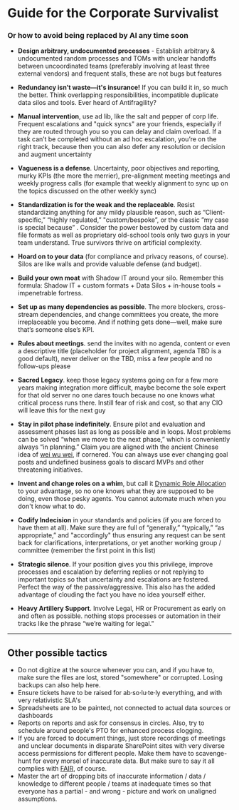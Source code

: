 # Guide for the Corporate Survivalist
### Or how to avoid being replaced by AI any time soon

- __Design arbitrary, undocumented processes__ - Establish arbitrary & undocumented random processes and TOMs with unclear handoffs between uncoordinated teams (preferably involving at least three external vendors) and frequent stalls, these are not bugs but features

- __Redundancy isn’t waste—it's insurance!__ If you can build it in, so much the better. Think overlapping responsibilities, incompatible duplicate data silos and tools. Ever heard of Antifragility?

- __Manual intervention__, use ad lib, like the salt and pepper of corp life. Frequent escalations and "quick syncs" are your friends, especially if they are routed through you so you can delay and claim overload. If a task can’t be completed without an ad hoc escalation, you’re on the right track, because then you can also defer any resolution or decision and augment uncertainty

- __Vagueness is a defense__. Uncertainty, poor objectives and reporting, murky KPIs (the more the merrier), pre-alignment meeting meetings and weekly progress calls (for example that weekly alignment to sync up on the topics discussed on the other weekly sync)

- __Standardization is for the weak and the replaceable__. Resist standardizing anything for any mildy plausible reason, such as “Client-specific,” “highly regulated,” "custom/bespoke”, or the classic ”my case is special because” . Consider the power bestowed by custom data and file formats as well as proprietary old-school tools only two guys in your team understand. True survivors thrive on artificial complexity.

- __Hoard on to your data__ (for compliance and privacy reasons, of course). Silos are like walls and provide valuable defense (and budget).

- __Build your own moat__ with Shadow IT around your silo. Remember this formula: Shadow IT + custom formats + Data Silos + in-house tools = impenetrable fortress.

- __Set up as many dependencies as possible__. The more blockers, cross-stream dependencies, and change committees you create, the more irreplaceable you become. And if nothing gets done—well, make sure that’s someone else’s KPI.

- __Rules about meetings__. send the invites with no agenda, content or even a descriptive title (placeholder for project alignment, agenda TBD is a good default), never deliver on the TBD, miss a few people and no follow-ups please

- __Sacred Legacy__. keep those legacy systems going on for a few more years making integration more difficult, maybe become the sole expert for that old server no one dares touch because no one knows what critical process runs there. Instill fear of risk and cost, so that any CIO will leave this for the next guy

- __Stay in pilot phase indefinitely__. Ensure pilot and evaluation and assessment phases last as long as possible and in loops. Most problems can be solved “when we move to the next phase,” which is conveniently always “in planning.” Claim you are aligned with the ancient Chinese idea of [wei wu wei](https://es.wikipedia.org/wiki/Wu_wei), if cornered. You can always use ever changing goal posts and undefined business goals to discard MVPs and other threatening initiatives.

- __Invent and change roles on a whim__, but call it [Dynamic Role Allocation](https://www.mckinsey.com/capabilities/people-and-organizational-performance/our-insights/the-key-role-of-dynamic-talent-allocation-in-shaping-the-future-of-work) to your advantage, so no one knows what they are supposed to be doing, even those pesky agents. You cannot automate much when you don't know what to do.

- __Codify Indecision__ in your standards and policies (if you are forced to have them at all). Make sure they are full of “generally,” “typically,” “as appropriate,” and "accordingly" thus ensuring any request can be sent back for clarifications, interpretations, or yet another working group / committee (remember the first point in this list)

- __Strategic silence__. If your position gives you this privilege, improve processes and escalation by deferring replies or not replying to important topics so that uncertainty and escalations are fostered. Perfect the way of the passive/aggressive. This also has the added advantage of clouding the fact you have no idea yourself either.

- __Heavy Artillery Support__. Involve Legal, HR or Procurement as early on and often as possible. nothing stops processes or automation in their tracks like the phrase “we’re waiting for legal.”

_______

## Other possible tactics

- Do not digitize at the source whenever you can, and if you have to, make sure the files are lost, stored "somewhere" or corrupted. Losing backups can also help here.
- Ensure tickets have to be raised for ab·so·lu·te·ly everything, and with very relativistic SLA's
- Spreadsheets are to be painted, not connected to actual data sources or dashboards
- Reports on reports and ask for consensus in circles. Also, try to schedule around people's PTO for enhanced process clogging.
- If you are forced to document things, just store recordings of meetings and unclear documents in disparate SharePoint sites with very diverse access permissions for different people. Make them have to scavenge-hunt for every morsel of inaccurate data. But make sure to say it all complies with [FAIR](https://en.wikipedia.org/wiki/FAIR_data), of course.
- Master the art of dropping bits of inaccurate information / data / knowledge to different people / teams at inadequate times so that everyone has a partial - and wrong - picture and work on unaligned assumptions.

